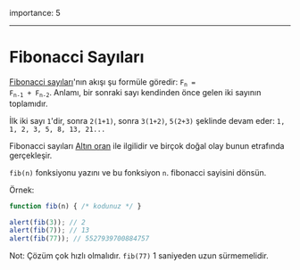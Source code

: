 importance: 5

---

# Fibonacci Sayıları

[Fibonacci sayıları](https://en.wikipedia.org/wiki/Fibonacci_number)'nın akışı şu formüle göredir: <code>F<sub>n</sub> = F<sub>n-1</sub> + F<sub>n-2</sub></code>. Anlamı, bir sonraki sayı kendinden önce gelen iki sayının toplamıdır.

İlk iki sayı `1`'dir, sonra `2(1+1)`, sonra `3(1+2)`, `5(2+3)` şeklinde devam eder: `1, 1, 2, 3, 5, 8, 13, 21...` 

Fibonacci sayıları [Altın oran](https://en.wikipedia.org/wiki/Golden_ratio) ile ilgilidir ve birçok doğal olay bunun etrafında gerçekleşir.

`fib(n)` fonksiyonu yazını ve bu fonksiyon `n`. fibonacci sayisini dönsün.

Örnek:

```js
function fib(n) { /* kodunuz */ }

alert(fib(3)); // 2
alert(fib(7)); // 13
alert(fib(77)); // 5527939700884757
```

Not: Çözüm çok hızlı olmalıdır. `fib(77)` 1 saniyeden uzun sürmemelidir.